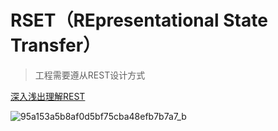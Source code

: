 # RSET（REpresentational State Transfer）



> 工程需要遵从REST设计方式



[深入浅出理解REST](http://www.infoq.com/cn/articles/rest-introduction)

![95a153a5b8af0d5bf75cba48efb7b7a7_b](/Users/gx/Pictures/临时图片/95a153a5b8af0d5bf75cba48efb7b7a7_b.jpg)